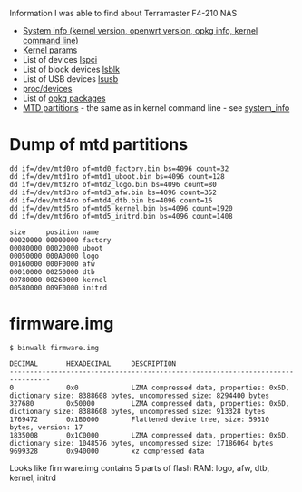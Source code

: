 Information I was able to find about Terramaster F4-210 NAS
* [System info (kernel version, openwrt version, opkg info, kernel command line)](current/system_info.txt)
* [Kernel params](current/kernel_params.txt)
* List of devices [lspci](current/lspci.txt)
* List of block devices [lsblk](current/lsblk.txt)
* List of USB devices [lsusb](current/lsusb.txt)
* [proc/devices](current/proc_devices.txt)
* List of [opkg packages](current/opkg-packages.txt)
* [MTD partitions](current/mtd.txt) - the same as in kernel command line - see [system_info]((current/system_info.txt))

# Dump of mtd partitions
```
dd if=/dev/mtd0ro of=mtd0_factory.bin bs=4096 count=32
dd if=/dev/mtd1ro of=mtd1_uboot.bin bs=4096 count=128
dd if=/dev/mtd2ro of=mtd2_logo.bin bs=4096 count=80
dd if=/dev/mtd3ro of=mtd3_afw.bin bs=4096 count=352
dd if=/dev/mtd4ro of=mtd4_dtb.bin bs=4096 count=16
dd if=/dev/mtd5ro of=mtd5_kernel.bin bs=4096 count=1920
dd if=/dev/mtd6ro of=mtd5_initrd.bin bs=4096 count=1408
```

```
size     position name
00020000 00000000 factory
00080000 00020000 uboot
00050000 000A0000 logo
00160000 000F0000 afw
00010000 00250000 dtb
00780000 00260000 kernel
00580000 009E0000 initrd
```

# firmware.img

```
$ binwalk firmware.img 

DECIMAL       HEXADECIMAL     DESCRIPTION
--------------------------------------------------------------------------------
0             0x0             LZMA compressed data, properties: 0x6D, dictionary size: 8388608 bytes, uncompressed size: 8294400 bytes
327680        0x50000         LZMA compressed data, properties: 0x6D, dictionary size: 8388608 bytes, uncompressed size: 913328 bytes
1769472       0x1B0000        Flattened device tree, size: 59310 bytes, version: 17
1835008       0x1C0000        LZMA compressed data, properties: 0x6D, dictionary size: 1048576 bytes, uncompressed size: 17186064 bytes
9699328       0x940000        xz compressed data
```

Looks like firmware.img contains 5 parts of flash RAM: logo, afw, dtb, kernel, initrd
